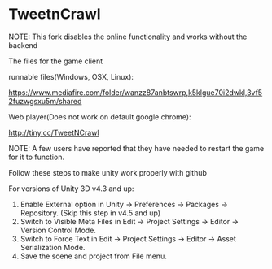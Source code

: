 TweetnCrawl
===========
NOTE: This fork disables the online functionality and works without the backend

The files for the game client

runnable files(Windows, OSX, Linux): 

https://www.mediafire.com/folder/wanzz87anbtswrp,k5klgue70i2dwkl,3vf52fuzwgsxu5m/shared

Web player(Does not work on default google chrome):

http://tiny.cc/TweetNCrawl


NOTE: A few users have reported that they have needed to restart the game for it to function.


Follow these steps to make unity work properly with github

For versions of Unity 3D v4.3 and up:

1. Enable External option in Unity → Preferences → Packages → Repository. (Skip this step in v4.5 and up)
2. Switch to Visible Meta Files in Edit → Project Settings → Editor → Version Control Mode.
3. Switch to Force Text in Edit → Project Settings → Editor → Asset Serialization Mode.
4. Save the scene and project from File menu.


